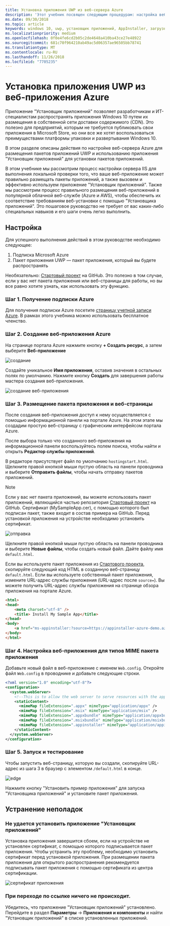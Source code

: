 ```yaml
---
title: Установка приложения UWP из веб-сервера Azure
description: 'Этот учебник посвящен следующим процедурам: настройка веб-сервера Azure, проверка того, может ли ваше веб-приложение размещать пакеты приложений, а также вызов и эффективное использование Установщика приложений.'
ms.date: 09/30/2018
ms.topic: article
keywords: windows 10, uwp, установщик приложений, AppInstaller, загрузка неопубликованных приложений, связанный набор, дополнительные пакеты, веб-сервер Azure
ms.localizationpriority: medium
ms.openlocfilehash: 0f0e4fe6cd2b05c2de4648a410ba43ce27e48922
ms.sourcegitcommit: 681c70f964210ab49ac5d06357ae96505bb78741
ms.translationtype: MT
ms.contentlocale: ru-RU
ms.lasthandoff: 11/26/2018
ms.locfileid: "7705235"
---
```

# <a name="install-a-uwp-app-from-an-azure-web-app"></a>Установка приложения UWP из веб-приложения Azure

Приложение "Установщик приложений" позволяет разработчикам и ИТ-специалистам распространять приложения Windows 10 путем их размещения в собственной сети доставки содержимого (CDN). Это полезно для предприятий, которым не требуется публиковать свои приложения в Microsoft Store, но они все же хотят воспользоваться преимуществами платформы упаковки и развертывания Windows 10.

В этом разделе описаны действия по настройке веб-сервера Azure для размещения пакетов приложений UWP и использованию приложения "Установщик приложений" для установки пакетов приложений.

В этом учебнике мы рассмотрим процесс настройки сервера IIS для выполнения локальной проверки того, что ваше веб-приложение может правильно размещать пакеты приложений, а также вызовем и эффективно используем приложение "Установщик приложений". Также мы рассмотрим процесс правильного размещения веб-приложений в популярной облачной веб-службе (Azure и AWS), чтобы обеспечить их соответствие требованиям веб-установки с помощью "Установщика приложений". Это пошаговое руководство не требует от вас каких-либо специальных навыков и его шаги очень легко выполнить. 

## <a name="setup"></a>Настройка

Для успешного выполнения действий в этом руководстве необходимо следующее:
 
1. Подписка Microsoft Azure 
2. Пакет приложения UWP — пакет приложения, который вы будете распространять

Необязательно: [Стартовый проект](https://github.com/AppInstaller/MySampleWebApp) на GitHub. Это полезно в том случае, если у вас нет пакета приложения или веб-страницы для работы, но вы все равно хотите узнать, как использовать эту функцию.

### <a name="step-1---get-an-azure-subscription"></a>Шаг 1. Получение подписки Azure
Для получения подписки Azure посетите [страницу учетной записи Azure](https://azure.microsoft.com/free/). В рамках этого учебника можно использовать бесплатное членство.

### <a name="step-2---create-an-azure-web-app"></a>Шаг 2. Создание веб-приложения Azure 
На странице портала Azure нажмите кнопку **+ Создать ресурс**, а затем выберите **Веб-приложение**

![создание](images/azure-create-app.png)

Создайте уникальное **Имя приложения**, оставив значения в остальных полях по умолчанию. Нажмите кнопку **Создать** для завершения работы мастера создания веб-приложения. 

![создание веб-приложения](images/azure-create-app-2.png)

### <a name="step-3---hosting-the-app-package-and-the-web-page"></a>Шаг 3. Размещение пакета приложения и веб-страницы 
После создания веб-приложения доступ к нему осуществляется с помощью информационной панели на портале Azure. На этом этапе мы создадим простую веб-страницу с графическим интерфейсом портала Azure.

После выбора только что созданного веб-приложения на информационной панели воспользуйтесь полем поиска, чтобы найти и открыть **Редактор службы приложений**. 

В редакторе присутствует файл по умолчанию `hostingstart.html`. Щелкните правой кнопкой мыши пустую область на панели проводника и выберите **Отправить файлы**, чтобы начать отправку пакетов приложений.

> [!NOTE]
> Если у вас нет пакета приложений, вы можете использовать пакет приложений, являющийся частью репозитория [Стартовый проект](https://github.com/AppInstaller/MySampleWebApp) на GitHub. Сертификат (MySampleApp.cer), с помощью которого был подписан пакет, также входит в состав примера на GitHub. Перед установкой приложения на устройстве необходимо установить сертификат.

![отправка](images/azure-upload-file.png)

Щелкните правой кнопкой мыши пустую область на панели проводника и выберите **Новые файлы**, чтобы создать новый файл. Дайте файлу имя `default.html`.

Если вы используете пакет приложения из [Стартового проекта](https://github.com/AppInstaller/MySampleWebApp), скопируйте следующий код HTML в созданную веб-страницу `default.html`. Если вы используете собственный пакет приложения, измените URL-адрес службы приложения (URL-адрес после `source=`). Вы можете получить URL-адрес службы приложения на странице обзора приложения на портале Azure.

```html
<html>
<head>
    <meta charset="utf-8" />
    <title> Install My Sample App</title>
</head>
<body>
    <a href="ms-appinstaller:?source=https://appinstaller-azure-demo.azurewebsites.net/MySampleApp.appxbundle"> Install My Sample App</a>
</body>
</html>
```

### <a name="step-4---configure-the-web-app-for-app-package-mime-types"></a>Шаг 4. Настройка веб-приложения для типов MIME пакета приложения

Добавьте новый файл в веб-приложение с именем `Web.config`. Откройте файл `Web.config` в проводнике и добавьте следующие строки. 

```xml
<?xml version="1.0" encoding="utf-8"?>
<configuration>
  <system.webServer>
    <!--This is to allow the web server to serve resources with the appropriate file extension-->
    <staticContent>
      <mimeMap fileExtension=".appx" mimeType="application/appx" />
      <mimeMap fileExtension=".msix" mimeType="application/msix" />
      <mimeMap fileExtension=".appxbundle" mimeType="application/appxbundle" />
      <mimeMap fileExtension=".msixbundle" mimeType="application/msixbundle" />
      <mimeMap fileExtension=".appinstaller" mimeType="application/appinstaller" />
    </staticContent>
  </system.webServer>
</configuration>
```

### <a name="step-5---run-and-test"></a>Шаг 5. Запуск и тестирование

Чтобы запустить веб-страницу, которую вы создали, скопируйте URL-адрес из шага 3 в браузер с элементом `/default.html` в конце. 

![edge](images/edge.png)

Нажмите кнопку "Установить пример приложения" для запуска "Установщика приложений" и установите пакет приложения. 

## <a name="troubleshooting-issues"></a>Устранение неполадок

### <a name="app-installer-app-fails-to-install"></a>Не удается установить приложение "Установщик приложений" 
Установка приложения завершится сбоем, если на устройстве не установлен сертификат, с помощью которого подписывается пакет приложения. Чтобы устранить эту проблему, необходимо установить сертификат перед установкой приложения. При размещении пакета приложения для открытого распространения рекомендуется подписывать пакет приложения с помощью сертификата из центра сертификации. 

![сертификат приложения](images/aws-app-cert.png)

### <a name="nothing-happens-when-you-click-the-link"></a>При переходе по ссылке ничего не происходит. 
Убедитесь, что приложение "Установщик приложений" установлено. Перейдите в раздел **Параметры** -> **Приложения и компоненты** и найти "Установщик приложений" в списке установленных приложений. 

